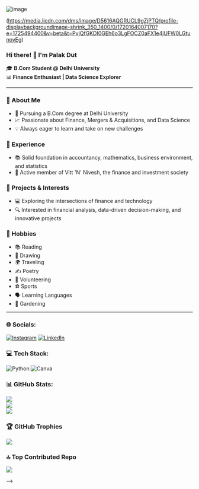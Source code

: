 ![image](https://github.com/palakdutt/palakdutt/assets/173567881/10e0cffa-7526-4e2e-8ae2-b00c75016965)

(https://media.licdn.com/dms/image/D5616AQGRUCL9gZjPTQ/profile-displaybackgroundimage-shrink_350_1400/0/1720164007170?e=1725494400&v=beta&t=PvjQfGKDI0GEh6o3LgFOCZ0aFX1e4jUFW0LGtunovEg)


### Hi there! 👋 I'm Palak Dut

🎓 **B.Com Student @ Delhi University**  
📊 **Finance Enthusiast | Data Science Explorer**  

---

### 🌟 About Me
- 🏫 Pursuing a B.Com degree at Delhi University
- 📈 Passionate about Finance, Mergers & Acquisitions, and Data Science
- 💡 Always eager to learn and take on new challenges

### 💼 Experience
- 📚 Solid foundation in accountancy, mathematics, business environment, and statistics
- 🤝 Active member of Vitt 'N' Nivesh, the finance and investment society

### 🚀 Projects & Interests
- 💻 Exploring the intersections of finance and technology
- 🔍 Interested in financial analysis, data-driven decision-making, and innovative projects

### 🌴 Hobbies
- 📚 Reading
- 🎨 Drawing
- 🌍 Traveling
- ✍️ Poetry
- 🤝 Volunteering
- ⚽ Sports
- 🗣️ Learning Languages
- 🌿 Gardening

---

### 🌐 Socials:
[![Instagram](https://img.shields.io/badge/Instagram-%23E4405F.svg?logo=Instagram&logoColor=white)](https://instagram.com/palak._.dutt) [![LinkedIn](https://img.shields.io/badge/LinkedIn-%230077B5.svg?logo=linkedin&logoColor=white)](https://linkedin.com/in/https://www.linkedin.com/in/palak-dutt) 

### 💻 Tech Stack:
![Python](https://img.shields.io/badge/python-3670A0?style=for-the-badge&logo=python&logoColor=ffdd54) ![Canva](https://img.shields.io/badge/Canva-%2300C4CC.svg?style=for-the-badge&logo=Canva&logoColor=white) 


### 📊 GitHub Stats:
![](https://github-readme-stats.vercel.app/api?username=palakdutt&theme=dark&hide_border=false&include_all_commits=true&count_private=true)<br/>
![](https://github-readme-streak-stats.herokuapp.com/?user=palakdutt&theme=dark&hide_border=false)<br/>
![](https://github-readme-stats.vercel.app/api/top-langs/?username=palakdutt&theme=dark&hide_border=false&include_all_commits=true&count_private=true&layout=compact)

### 🏆 GitHub Trophies
![](https://github-profile-trophy.vercel.app/?username=palakdutt&theme=tokyonight&no-frame=false&no-bg=false&margin-w=4)

### 🔝 Top Contributed Repo
![](https://github-contributor-stats.vercel.app/api?username=palakdutt&limit=5&theme=tokyonight&combine_all_yearly_contributions=true)



-->
